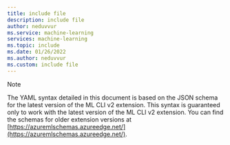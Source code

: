 ```yaml
---
title: include file
description: include file
author: neduvvur
ms.service: machine-learning
services: machine-learning
ms.topic: include
ms.date: 01/26/2022
ms.author: neduvvur
ms.custom: include file
---
```


> [!NOTE]
> The YAML syntax detailed in this document is based on the JSON schema for the latest version of the ML CLI v2 extension. This syntax is guaranteed only to work with the latest version of the ML CLI v2 extension.
> You can find the schemas for older extension versions at [https://azuremlschemas.azureedge.net/](https://azuremlschemas.azureedge.net/).
